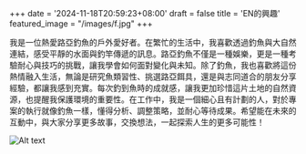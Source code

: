 +++
date = '2024-11-18T20:59:23+08:00'
draft = false
title = 'EN的興趣'
featured_image = "/images/f.jpg"
+++

我是一位熱愛路亞釣魚的戶外愛好者。在繁忙的生活中，我喜歡透過釣魚與大自然連結，感受平靜的水面與釣竿傳遞的訊息。路亞釣魚不僅是一種娛樂，更是一種考驗耐心與技巧的挑戰，讓我學會如何面對變化與未知。除了釣魚，我也喜歡將這份熱情融入生活，無論是研究魚類習性、挑選路亞餌具，還是與志同道合的朋友分享經驗，都讓我感到充實。每次釣到魚時的成就感，讓我更加珍惜這片土地的自然資源，也提醒我保護環境的重要性。在工作中，我是一個細心且有計劃的人，對於專案的執行就像釣魚一樣，懂得分析、調整策略，並耐心等待成果。希望能在未來的互動中，與大家分享更多故事，交換想法，一起探索人生的更多可能性！

![Alt text](/images/f2.jpg)